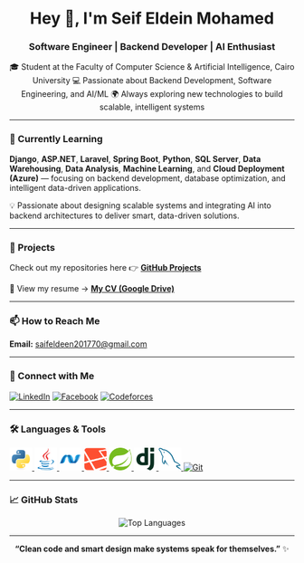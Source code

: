 <h1 align="center">Hey 👋, I'm Seif Eldein Mohamed</h1>
<h3 align="center">Software Engineer | Backend Developer | AI Enthusiast</h3>

<p align="center">
🎓 Student at the Faculty of Computer Science & Artificial Intelligence, Cairo University  
💻 Passionate about Backend Development, Software Engineering, and AI/ML  
🌍 Always exploring new technologies to build scalable, intelligent systems  
</p>

---

### 🌱 Currently Learning
**Django**, **ASP.NET**, **Laravel**, **Spring Boot**, **Python**, **SQL Server**, **Data Warehousing**, **Data Analysis**, **Machine Learning**, and **Cloud Deployment (Azure)** — focusing on backend development, database optimization, and intelligent data-driven applications.

💡 Passionate about designing scalable systems and integrating AI into backend architectures to deliver smart, data-driven solutions.


---

### 💼 Projects
Check out my repositories here 👉 [**GitHub Projects**](https://github.com/seifeldein1?tab=repositories)

📄 View my resume → [**My CV (Google Drive)**](https://drive.google.com/drive/folders/1P6pnKoh-dYYD9-rhShO9lDePK8zyytd6?usp=sharing)

---

### 📫 How to Reach Me
**Email:** saifeldeen201770@gmail.com

---

### 🤝 Connect with Me
<p align="left">
<a href="https://linkedin.com/in/saif-eldeen-mohamed-fathy" target="blank"><img align="center" src="https://raw.githubusercontent.com/rahuldkjain/github-profile-readme-generator/master/src/images/icons/Social/linked-in-alt.svg" alt="LinkedIn" height="30" width="40" /></a>
<a href="https://fb.com/seif.eldein.m.fathy" target="blank"><img align="center" src="https://raw.githubusercontent.com/rahuldkjain/github-profile-readme-generator/master/src/images/icons/Social/facebook.svg" alt="Facebook" height="30" width="40" /></a>
<a href="https://codeforces.com/profile/saifeldeen201770" target="blank"><img align="center" src="https://raw.githubusercontent.com/rahuldkjain/github-profile-readme-generator/master/src/images/icons/Social/codeforces.svg" alt="Codeforces" height="30" width="40" /></a>
</p>

---

### 🛠️ Languages & Tools
<p align="left">
  <a href="https://www.python.org" target="_blank" rel="noreferrer"> <img src="https://raw.githubusercontent.com/devicons/devicon/master/icons/python/python-original.svg" alt="Python" width="40" height="40"/> </a>
  <a href="https://www.w3schools.com/java/" target="_blank" rel="noreferrer"> <img src="https://raw.githubusercontent.com/devicons/devicon/master/icons/java/java-original.svg" alt="Java" width="40" height="40"/> </a>
  <a href="https://dotnet.microsoft.com/" target="_blank" rel="noreferrer"> <img src="https://raw.githubusercontent.com/devicons/devicon/master/icons/dot-net/dot-net-original.svg" alt=".NET" width="40" height="40"/> </a>
  <a href="https://laravel.com/" target="_blank" rel="noreferrer"> <img src="https://raw.githubusercontent.com/devicons/devicon/master/icons/laravel/laravel-plain.svg" alt="Laravel" width="40" height="40"/> </a>
  <a href="https://spring.io/projects/spring-boot" target="_blank" rel="noreferrer"> <img src="https://raw.githubusercontent.com/devicons/devicon/master/icons/spring/spring-original.svg" alt="Spring Boot" width="40" height="40"/> </a>
  <a href="https://www.djangoproject.com/" target="_blank" rel="noreferrer"> <img src="https://raw.githubusercontent.com/devicons/devicon/master/icons/django/django-plain.svg" alt="Django" width="40" height="40"/> </a>
  <a href="https://www.mysql.com/" target="_blank" rel="noreferrer"> <img src="https://raw.githubusercontent.com/devicons/devicon/master/icons/mysql/mysql-original.svg" alt="MySQL" width="40" height="40"/> </a>
  <a href="https://git-scm.com/" target="_blank" rel="noreferrer"> <img src="https://www.vectorlogo.zone/logos/git-scm/git-scm-icon.svg" alt="Git" width="40" height="40"/> </a>
</p>

---

### 📈 GitHub Stats
<p align="center">
  <img src="https://github-readme-stats.vercel.app/api/top-langs/?username=seifeldein1&layout=compact&theme=radical" alt="Top Languages" />
</p>

---

<p align="center">
  <b>“Clean code and smart design make systems speak for themselves.”</b> ✨
</p>
